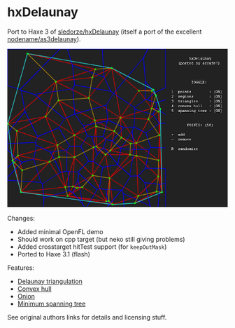 hxDelaunay
==========

Port to Haxe 3 of [sledorze/hxDelaunay](https://github.com/sledorze/hxDelaunay) (itself a port of the excellent [nodename/as3delaunay](https://github.com/nodename/as3delaunay)).

![](screenshot.png)

Changes:

 - Added minimal OpenFL demo
 - Should work on cpp target (but neko still giving problems)
 - Added crosstarget hitTest support (for `keepOutMask`)
 - Ported to Haxe 3.1 (flash) 

Features:

 - [Delaunay triangulation](http://en.wikipedia.org/wiki/Delaunay_triangulation)
 - [Convex hull](http://en.wikipedia.org/wiki/Convex_hull)
 - [Onion](http://cgm.cs.mcgill.ca/~orm/ontri.html)
 - [Minimum spanning tree](http://en.wikipedia.org/wiki/Euclidean_minimum_spanning_tree)

See original authors links for details and licensing stuff.
